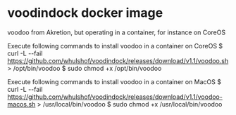 # voodindock docker image
voodoo from Akretion, but operating in a container, for instance on CoreOS


Execute following commands to install voodoo in a container on CoreOS
$ curl -L --fail https://github.com/whulshof/voodindock/releases/download/v1.1/voodoo.sh > /opt/bin/voodoo
$ sudo chmod +x /opt/bin/voodoo

Execute following commands to install voodoo in a container on MacOS
$ curl -L --fail https://github.com/whulshof/voodindock/releases/download/v1.1/voodoo-macos.sh > /usr/local/bin/voodoo
$ sudo chmod +x /usr/local/bin/voodoo

